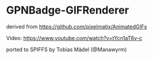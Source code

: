 GPNBadge-GIFRenderer
============
derived from https://github.com/pixelmatix/AnimatedGIFs

Video: https://www.youtube.com/watch?v=tYcn1aT6y-c 

ported to SPIFFS by Tobias Mädel (@Manawyrm)
